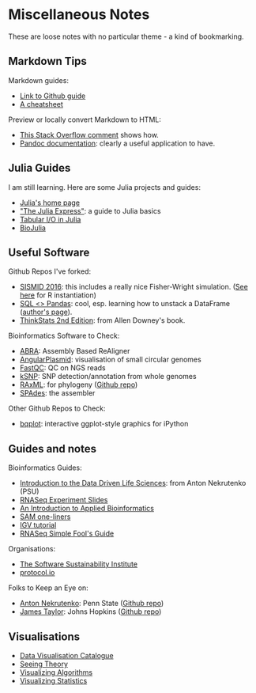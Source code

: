 # Miscellaneous Notes

These are loose notes with no particular theme - a kind of bookmarking.

## Markdown Tips
Markdown guides:
* [Link to Github guide](https://guides.github.com/features/mastering-markdown/)
* [A cheatsheet](https://github.com/adam-p/markdown-here/wiki/Markdown-Cheatsheet)

Preview or locally convert Markdown to HTML:
* [This Stack Overflow comment](http://stackoverflow.com/a/27908736) shows how.
* [Pandoc documentation](http://pandoc.org/): clearly a useful application to have.

## Julia Guides
I am still learning. Here are some Julia projects and guides:
* [Julia's home page](https://julialang.org)
* ["The Julia Express"](https://github.com/bkamins/The-Julia-Express): a guide to Julia basics
* [Tabular I/O in Julia](http://randyzwitch.com/julia-import-data/)
* [BioJulia](https://biojulia.github.io/Bio.jl/)

## Useful Software
Github Repos I've forked:
* [SISMID 2016](https://github.com/trvrb/sismid): this includes a really nice Fisher-Wright simulation. ([See here](http://stackoverflow.com/questions/19294496/wright-fisher-simulation-of-genetic-drift-using-r) for R instantiation)
* [SQL <> Pandas](https://github.com/gjreda/pydata2014nyc): cool, esp. learning how to unstack a DataFrame ([author's page](http://www.gregreda.com)).
* [ThinkStats 2nd Edition](https://github.com/AllenDowney/ThinkStats2): from Allen Downey's book.

Bioinformatics Software to Check:
* [ABRA](https://github.com/mozack/abra): Assembly Based ReAligner
* [AngularPlasmid](http://angularplasmid.vixis.com/index.php): visualisation of small circular genomes
* [FastQC](http://www.bioinformatics.babraham.ac.uk/projects/fastqc/): QC on NGS reads
* [kSNP](https://github.com/USDA-VS/ksnp): SNP detection/annotation from whole genomes
* [RAxML](http://sco.h-its.org/exelixis/web/software/raxml/): for phylogeny ([Github repo](https://github.com/stamatak/standard-RAxML))
* [SPAdes](http://cab.spbu.ru/software/spades/): the assembler

Other Github Repos to Check:
* [bqplot](https://github.com/bloomberg/bqplot): interactive ggplot-style graphics for iPython

## Guides and notes
Bioinformatics Guides:
* [Introduction to the Data Driven Life Sciences](http://nekrut.github.io/BMMB554/): from Anton Nekrutenko (PSU)
* [RNASeq Experiment Slides](https://github.com/ucdavis-bioinformatics-training/So-you-want-to-do-a-RNAseq-experiment-Differential-Gene-Expression-Analysis/blob/master/RNAseq_Differential_Expression_Analysis.pdf)
* [An Introduction to Applied Bioinformatics](http://readiab.org)
* [SAM one-liners](https://gist.github.com/davfre/8596159)
* [IGV tutorial](https://github.com/griffithlab/rnaseq_tutorial/wiki/IGV-Tutorial)
* [RNASeq Simple Fool's Guide](http://sfg.stanford.edu/guide.html)

Organisations:
* [The Software Sustainability Institute](https://www.software.ac.uk)
* [protocol.io](https://www.protocols.io/welcome)

Folks to Keep an Eye on:
* [Anton Nekrutenko](https://galaxyproject.org): Penn State ([Github repo](https://github.com/nekrut))
* [James Taylor](http://jamestaylor.org): Johns Hopkins ([Github repo](https://github.com/jxtx))

## Visualisations
* [Data Visualisation Catalogue](http://www.datavizcatalogue.com)
* [Seeing Theory](http://students.brown.edu/seeing-theory/)
* [Visualizing Algorithms](https://bost.ocks.org/mike/algorithms/)
* [Visualizing Statistics](http://www.zoology.ubc.ca/~whitlock/kingfisher/KFhomepage.htm)
